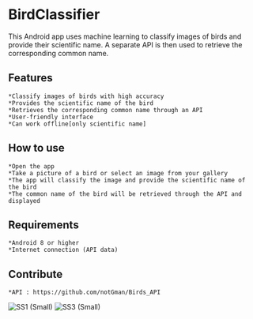 # BirdClassifier

This Android app uses machine learning to classify images of birds and provide their scientific name. A separate API is then used to retrieve the corresponding common name.

## Features
    
    *Classify images of birds with high accuracy
    *Provides the scientific name of the bird
    *Retrieves the corresponding common name through an API
    *User-friendly interface
    *Can work offline[only scientific name]

## How to use

    *Open the app
    *Take a picture of a bird or select an image from your gallery
    *The app will classify the image and provide the scientific name of the bird
    *The common name of the bird will be retrieved through the API and displayed

## Requirements

    *Android 8 or higher
    *Internet connection (API data)
    
## Contribute

    *API : https://github.com/notGman/Birds_API
 
![SS1 (Small)](https://user-images.githubusercontent.com/92641951/214368769-07859b90-b3b2-490d-af88-19e6f087bf4f.jpg)
![SS3 (Small)](https://user-images.githubusercontent.com/92641951/214640576-927a75a8-f61c-4f7c-8e84-0d19e904556a.jpg)
